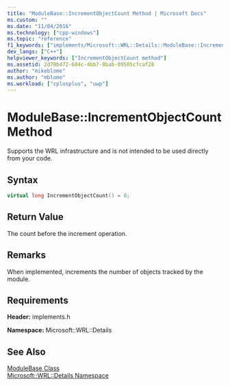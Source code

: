 ```yaml
---
title: "ModuleBase::IncrementObjectCount Method | Microsoft Docs"
ms.custom: ""
ms.date: "11/04/2016"
ms.technology: ["cpp-windows"]
ms.topic: "reference"
f1_keywords: ["implements/Microsoft::WRL::Details::ModuleBase::IncrementObjectCount"]
dev_langs: ["C++"]
helpviewer_keywords: ["IncrementObjectCount method"]
ms.assetid: 2d70b472-684c-4bb7-8bab-09505cfcaf28
author: "mikeblome"
ms.author: "mblome"
ms.workload: ["cplusplus", "uwp"]
---
```

# ModuleBase::IncrementObjectCount Method
Supports the WRL infrastructure and is not intended to be used directly from your code.  
  
## Syntax  
  
```cpp  
virtual long IncrementObjectCount() = 0;  
```  
  
## Return Value  
 The count before the increment operation.  
  
## Remarks  
 When implemented, increments the number of objects tracked by the module.  
  
## Requirements  
 **Header:** implements.h  
  
 **Namespace:** Microsoft::WRL::Details  
  
## See Also  
 [ModuleBase Class](../windows/modulebase-class.md)   
 [Microsoft::WRL::Details Namespace](../windows/microsoft-wrl-details-namespace.md)